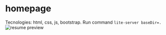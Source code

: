 # homepage
Tecnologies: html, css, js, bootstrap.
Run command ` lite-server baseDir=. `
![resume preview](https://38yzzh31tl41lys151mtjy81-wpengine.netdna-ssl.com/wp-content/uploads/2019/06/wr-resumes-logo.png)